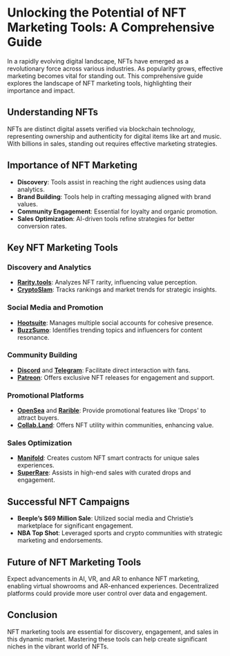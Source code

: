 # Unlocking the Potential of NFT Marketing Tools: A Comprehensive Guide

In a rapidly evolving digital landscape, NFTs have emerged as a revolutionary force across various industries. As popularity grows, effective marketing becomes vital for standing out. This comprehensive guide explores the landscape of NFT marketing tools, highlighting their importance and impact.

## Understanding NFTs

NFTs are distinct digital assets verified via blockchain technology, representing ownership and authenticity for digital items like art and music. With billions in sales, standing out requires effective marketing strategies.

## Importance of NFT Marketing

- **Discovery**: Tools assist in reaching the right audiences using data analytics.
- **Brand Building**: Tools help in crafting messaging aligned with brand values.
- **Community Engagement**: Essential for loyalty and organic promotion.
- **Sales Optimization**: AI-driven tools refine strategies for better conversion rates.

## Key NFT Marketing Tools

### Discovery and Analytics
- **[Rarity.tools](https://rarity.tools/)**: Analyzes NFT rarity, influencing value perception.
- **[CryptoSlam](https://cryptoslam.io/)**: Tracks rankings and market trends for strategic insights.

### Social Media and Promotion
- **[Hootsuite](https://hootsuite.com/)**: Manages multiple social accounts for cohesive presence.
- **[BuzzSumo](https://buzzsumo.com/)**: Identifies trending topics and influencers for content resonance.

### Community Building
- **[Discord](https://discord.com/)** and **[Telegram](https://telegram.org/)**: Facilitate direct interaction with fans.
- **[Patreon](https://www.patreon.com/)**: Offers exclusive NFT releases for engagement and support.

### Promotional Platforms
- **[OpenSea](https://opensea.io/)** and **[Rarible](https://rarible.com/)**: Provide promotional features like 'Drops' to attract buyers.
- **[Collab.Land](https://collab.land/)**: Offers NFT utility within communities, enhancing value.

### Sales Optimization
- **[Manifold](https://www.manifold.xyz/)**: Creates custom NFT smart contracts for unique sales experiences.
- **[SuperRare](https://superrare.com/)**: Assists in high-end sales with curated drops and engagement.

## Successful NFT Campaigns

- **Beeple’s $69 Million Sale**: Utilized social media and Christie’s marketplace for significant engagement.
- **NBA Top Shot**: Leveraged sports and crypto communities with strategic marketing and endorsements.

## Future of NFT Marketing Tools

Expect advancements in AI, VR, and AR to enhance NFT marketing, enabling virtual showrooms and AR-enhanced experiences. Decentralized platforms could provide more user control over data and engagement.

## Conclusion

NFT marketing tools are essential for discovery, engagement, and sales in this dynamic market. Mastering these tools can help create significant niches in the vibrant world of NFTs.